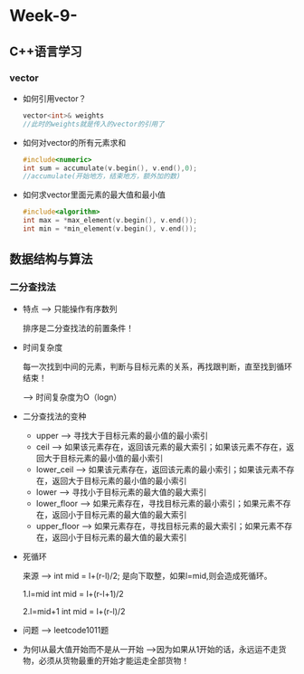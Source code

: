 # Week-9-

## C++语言学习

### vector

* 如何引用vector？

  ```c++
  vector<int>& weights
  //此时的weights就是传入的vector的引用了
  ```

* 如何对vector的所有元素求和

  ```c++
  #include<numeric>
  int sum = accumulate(v.begin(), v.end(),0);
  //accumulate(开始地方，结束地方，额外加的数)
  ```

* 如何求vector里面元素的最大值和最小值

  ```c++
  #include<algorithm>
  int max = *max_element(v.begin(), v.end());
  int min = *min_element(v.begin(), v.end());
  ```

## 数据结构与算法

### 二分查找法

* 特点 --> 只能操作有序数列

  排序是二分查找法的前置条件！

* 时间复杂度

  每一次找到中间的元素，判断与目标元素的关系，再找跟判断，直至找到循环结束！

  --> 时间复杂度为O（logn）

* 二分查找法的变种

  * upper --> 寻找大于目标元素的最小值的最小索引
  * ceil --> 如果该元素存在，返回该元素的最大索引；如果该元素不存在，返回大于目标元素的最小值的最小索引
  * lower_ceil --> 如果该元素存在，返回该元素的最小索引；如果该元素不存在，返回大于目标元素的最小值的最小索引
  * lower --> 寻找小于目标元素的最大值的最大索引
  * lower_floor --> 如果元素存在，寻找目标元素的最小索引；如果元素不存在，返回小于目标元素的最大值的最大索引
  * upper_floor --> 如果元素存在，寻找目标元素的最大索引；如果元素不存在，返回小于目标元素的最大值的最大索引

* 死循环

  来源 --> int mid = l+(r-l)/2;  是向下取整，如果l=mid,则会造成死循环。

  1.l=mid    int mid = l+(r-l+1)/2

  2.l=mid+1   int mid = l+(r-l)/2

* 问题 --> leetcode1011题
 * 为何l从最大值开始而不是从一开始
 -->因为如果从1开始的话，永远运不走货物，必须从货物最重的开始才能运走全部货物！

